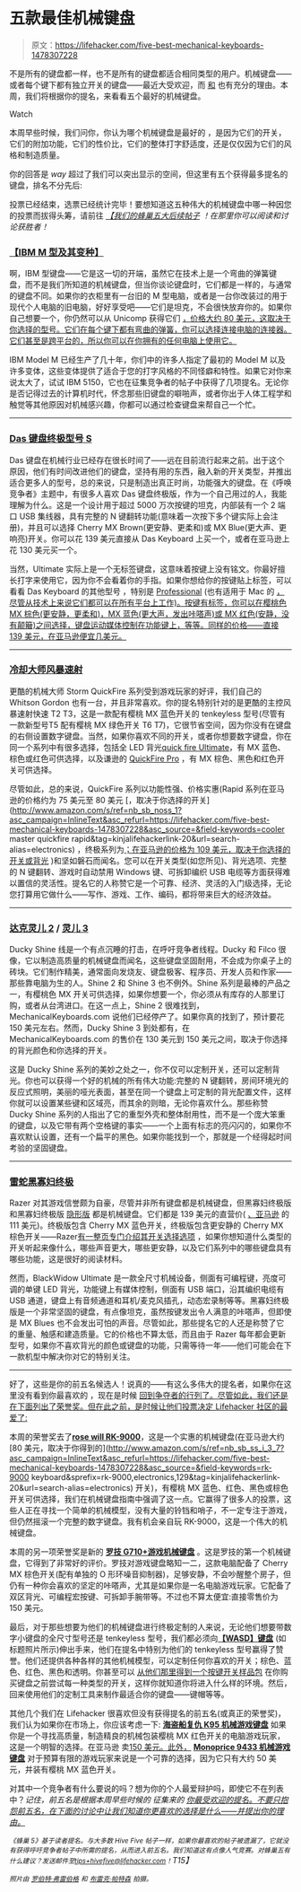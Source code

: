 # 五款最佳机械键盘

> 原文：<https://lifehacker.com/five-best-mechanical-keyboards-1478307228>

不是所有的键盘都一样，也不是所有的键盘都适合相同类型的用户。机械键盘——或者每个键下都有独立开关的键盘——最近大受欢迎，而 [和](https://lifehacker.com/how-to-choose-the-best-mechanical-keyboard-and-why-you-511140347) 也有充分的理由。本周，我们将根据你的提名，来看看五个最好的机械键盘。

Watch

本周早些时候，我们问你，你认为哪个机械键盘是最好的 ，是因为它们的开关，它们的附加功能，它们的性价比，它们的整体打字舒适度，还是仅仅因为它们的风格和制造质量。

你的回答是 *way* 超过了我们可以突出显示的空间，但这里有五个获得最多提名的键盘，排名不分先后:

投票已经结束，选票已经统计完毕！要想知道这五种伟大的机械键盘中哪一种因您的投票而拔得头筹，请前往 [*【我们的蜂巢五大后续帖子*](https://lifehacker.com/most-popular-mechanical-keyboard-das-keyboard-ultimate-1481147297) *！在那里你可以阅读和讨论获胜者！*

### [【IBM M 型及其变种】](http://pckeyboard.com/page/category/UKBD)

啊，IBM 型键盘——它是这一切的开端，虽然它在技术上是一个弯曲的弹簧键盘，而不是我们所知道的机械键盘，但当你谈论键盘时，它们都是一样的，与通常的键盘不同。如果你的衣柜里有一台旧的 M 型电脑，或者是一台你改装过的用于现代个人电脑的旧电脑，好好享受吧——它们是坦克，不会很快放弃你的。如果你自己想要一个，你仍然可以从 Unicomp 获得它们 [，价格大约 80 美元，这取决于你选择的型号。它们在每个键下都有弯曲的弹簧，你可以选择连接电脑的连接器。它们甚至是跨平台的，所以你可以在你拥有的任何电脑上使用它。](http://pckeyboard.com/page/category/UKBD)

IBM Model M 已经生产了几十年，你们中的许多人指定了最初的 Model M 以及许多变体，这些变体提供了适合于您的打字风格的不同怪癖和特性。如果它对你来说太大了，试试 IBM 5150，它也在征集竞争者的帖子中获得了几项提名。无论你是否记得过去的计算机时代，怀念那些旧键盘的噼啪声，或者你出于人体工程学和触觉等其他原因对机械感兴趣，你都可以通过检查键盘来帮自己一个忙。

* * *

### [Das 键盘终极型号 S](http://shop.daskeyboard.com/collections/products/products/das-keyboard-ultimate-model-s)

Das 键盘在机械行业已经存在很长时间了——远在目前流行起来之前。出于这个原因，他们有时间改进他们的键盘，坚持有用的东西，融入新的开关类型，并推出适合更多人的型号，总的来说，只是制造出真正时尚，功能强大的键盘。在《呼唤竞争者》主题中，有很多人喜欢 Das 键盘终极版，作为一个自己用过的人，我能理解为什么。这是一个设计用于超过 5000 万次按键的坦克，内部装有一个 2 端口 USB 集线器，具有完整的 N 键翻转功能(意味着一次按下多个键实际上会注册)，并且可以选择 Cherry MX Brown(更安静、更柔和)或 MX Blue(更大声、更响亮)开关。你可以花 139 美元直接从 Das Keyboard 上买一个，或者在亚马逊上花 130 美元买一个。

当然，Ultimate 实际上是一个无标签键盘，这意味着按键上没有铭文。你最好擅长打字来使用它，因为你不会看着你的手指。如果你想给你的按键贴上标签，可以看看 Das Keyboard 的其他型号 ，特别是 [Professional](http://shop.daskeyboard.com/collections/products/products/das-keyboard-professional-model-s) (也有适用于 Mac 的 [，尽管从技术上来说它们都可以在所有平台上工作)。按键有标签，你可以在樱桃色 MX 棕色(更安静，更柔和)，MX 蓝色(更大声，发出咔嗒声)或 MX 红色(安静，没有颠簸)之间选择，键盘运动媒体控制在功能键上，等等。同样的价格——直接 139 美元，在亚马逊便宜几美元。](http://shop.daskeyboard.com/collections/products/products/professional-for-mac)

* * *

### [冷却大师风暴速射](http://www.coolermaster-usa.com/category.php?category_by=1&category_id=1721&category_name=CM%20Storm%20QuickFire)

更酷的机械大师 Storm QuickFire 系列受到游戏玩家的好评，我们自己的 Whitson Gordon 也有一台，并且非常喜欢。你的提名特别针对的是更酷的主控风暴速射快速 T2 T3，这是一款配有樱桃 MX 蓝色开关的 tenkeyless 型号(尽管有一款新型号T5 配有樱桃 MX 绿色开关 T6 T7)，它很节省空间，因为你没有在键盘的右侧设置数字键盘。当然，如果你喜欢不同的开关，或者你想要数字键盘，你在同一个系列中有很多选择，包括全 LED 背光[quick fire Ultimate](http://www.coolermaster-usa.com/product.php?product_id=10071&product_name=CM%20Storm%20QuickFire%20Ultimate)，有 MX 蓝色、棕色或红色可供选择，以及谦逊的 [QuickFire Pro](http://www.coolermaster-usa.com/product.php?product_id=3080&product_name=CM%20Storm%20QuickFire%20Pro) ，有 MX 棕色、黑色和红色开关可供选择。

尽管如此，总的来说，QuickFire 系列以功能性强、价格实惠(Rapid 系列在亚马逊的价格约为 75 美元至 80 美元 [，取决于你选择的开关](http://www.amazon.com/s/ref=nb_sb_noss_1?asc_campaign=InlineText&asc_refurl=https://lifehacker.com/five-best-mechanical-keyboards-1478307228&asc_source=&field-keywords=cooler master quickfire rapid&tag=kinjalifehackerlink-20&url=search-alias=electronics) ，终极系列为[；在亚马逊的价格为 109 美元，取决于你选择的开关或背光](http://www.amazon.com/CM-Storm-QuickFire-Ultimate-Mechanical/dp/B00EJ8CHIM/?asc_campaign=InlineText&asc_refurl=https://lifehacker.com/five-best-mechanical-keyboards-1478307228&asc_source=&tag=kinjalifehackerlink-20) )和坚如磐石而闻名。您可以在开关类型(如您所见)、背光选项、完整的 N 键翻转、游戏时自动禁用 Windows 键、可拆卸编织 USB 电缆等方面获得难以置信的灵活性。提名它的人称赞它是一个可靠、经济、灵活的入门级选择，无论您打算用它做什么——写作、游戏、工作、编码，都将带来巨大的经济效益。

* * *

### [达克灵儿 2](http://www.duckychannel.com.tw/en/DK9008_shine2.html) / [灵儿 3](http://www.duckychannel.com.tw/en/Shine_3_DK9008.html)

Ducky Shine 线是一个有点沉睡的打击，在呼吁竞争者线程。Ducky 和 Filco 很像，它以制造高质量的机械键盘而闻名，这些键盘坚固耐用，不会成为你桌子上的砖块。它们制作精美，通常面向发烧友、键盘极客、程序员、开发人员和作家——那些靠电脑为生的人。Shine 2 和 Shine 3 也不例外。Shine 系列是最棒的产品之一，有樱桃色 MX 开关可供选择，如果你想要一个，你必须从有库存的人那里订购，或者从台湾进口。在这一点上，Shine 2 很难找到，MechanicalKeyboards.com 说他们已经停产了。如果你真的找到了，预计要花 150 美元左右。然而，Ducky Shine 3 到处都有，在 MechanicalKeyboards.com 的售价在 130 美元到 150 美元之间，取决于你选择的背光颜色和你选择的开关。

这是 Ducky Shine 系列的美妙之处之一，你不仅可以定制开关，还可以定制背光。你也可以获得一个好的机械的所有伟大功能:完整的 N 键翻转，房间环境光的反应式照明，美丽的哑光表面，甚至在同一个键盘上可定制的背光配置文件，这样你就可以设置某些键和区域亮，而其余的则暗，无论你喜欢什么。那些称赞 Ducky Shine 系列的人指出了它的重型外壳和整体耐用性，而不是一个庞大笨重的键盘，以及它带有两个空格键的事实——一个上面有标志的亮闪闪的，如果你不喜欢默认设置，还有一个扁平的黑色。如果你能找到一个，那就是一个经得起时间考验的坚固键盘。

* * *

### [雷蛇黑寡妇终极](http://www.razerzone.com/gaming-keyboards-keypads/razer-blackwidow-ultimate)

Razer 对其游戏信誉颇为自豪，尽管并非所有键盘都是机械键盘，但黑寡妇终极版 和黑寡妇终极版 [隐形版](http://www.razerzone.com/store/razer-blackwidow-ultimate-stealth) 都是机械键盘。它们都是 139 美元的直营价( [、亚马逊](https://www.amazon.com/dp/B008U5ZNIG?asc_campaign=InlineText&asc_refurl=https://lifehacker.com/five-best-mechanical-keyboards-1478307228&asc_source=&linkCode=ogi&psc=1&smid=A1MRD2EQVKXJP4&tag=kinjalifehackerlink-20&th=1) 的 111 美元)。终极版包含 Cherry MX 蓝色开关，终极版包含更安静的 Cherry MX 棕色开关——Razer[有一整页专门介绍其开关选择选项](http://www.razerzone.com/eu-en/gaming-keyboards-keypads/mechanical-key-infrastructure) ，如果你想知道什么类型的开关听起来像什么，哪些声音更大，哪些更安静，以及它们系列中的哪些键盘具有哪些功能，这是很好的阅读材料。

然而，BlackWidow Ultimate 是一款全尺寸机械设备，侧面有可编程键，亮度可调的单键 LED 背光，功能键上有媒体控制，侧面有 USB 端口，沿其编织电缆有 USB 通道，键盘上有音频通道和耳机/麦克风插孔，动态宏录制等等。黑寡妇终极版是一个非常坚固的键盘，有点像坦克，虽然按键发出令人满意的咔嗒声，但即使是 MX Blues 也不会发出可怕的声音。尽管如此，那些提名它的人还是称赞了它的重量、触感和建造质量。它的价格也不算太低，而且由于 Razer 每年都会更新型号，如果你不喜欢背光的颜色或键盘的功能，只需等待一年——他们可能会在下一款机型中解决你对它的特别关注。

* * *

好了，这些是你的前五名候选人！说真的——有这么多伟大的提名者，如果你在这里没有看到你最喜欢的 ，现在是时候 [回到争夺者的行列了。尽管如此，我们还是在下面列出了荣誉奖。但在此之前，是时候让他们投票决定 Lifehacker 社区的最爱了:](https://lifehacker.com/whats-the-best-mechanical-keyboard-1476387804)

本周的荣誉奖去了[**rose will RK-9000**](http://www.rosewill.com/landingpage/pk9000/rk_9000.html)，这是一个实惠的机械键盘(在亚马逊大约[80 美元，取决于你得到的](http://www.amazon.com/s/ref=nb_sb_ss_i_3_7?asc_campaign=InlineText&asc_refurl=https://lifehacker.com/five-best-mechanical-keyboards-1478307228&asc_source=&field-keywords=rk-9000 keyboard&sprefix=rk-9000,electronics,129&tag=kinjalifehackerlink-20&url=search-alias=electronics) 开关)，有樱桃 MX 蓝色、红色、黑色或棕色开关可供选择，我们在机械键盘指南中强调了这一点。它赢得了很多人的投票，这些人正在寻找一个简单的机械模型，没有大量的铃铛和哨子，不一定专注于游戏，但仍然摇滚一个完整的数字键盘。我有机会亲自玩 RK-9000，这是一个伟大的机械键盘。

本周的另一项荣誉奖是新的 [**罗技 G710+游戏机械键盘**](http://gaming.logitech.com/en-us/product/g710plus-mechanical-gaming-keyboard) 。这是罗技的第一个机械键盘，它得到了非常好的评价。罗技对游戏键盘略知一二，这款电脑配备了 Cherry MX 棕色开关(配有单独的 O 形环噪音抑制器)，足够安静，不会吵醒整个房子，但仍有一种你会喜欢的坚定的咔嗒声，尤其是如果你是一名电脑游戏玩家。它配备了双区背光、可编程宏按键、可拆卸手腕带等。不过也不算太便宜:直接零售价为 150 美元。

最后，对于那些想要为他们的机械键盘进行终极定制的人来说，无论他们想要带数字小键盘的全尺寸型号还是 tenkeyless 型号，我们都必须向[**【WASD】键盘**](http://www.wasdkeyboards.com/) (如标题照片所示)伸出手来，他们在提名中特别为他们的 tenkeyless 型号赢得了赞誉。他们还提供各种各样的其他机械模型，可以定制任何你喜欢的开关；棕色、蓝色、红色、黑色和透明。你甚至可以 [从他们那里得到一个按键开关样品包](http://www.wasdkeyboards.com/index.php/products/sampler-kit/wasd-sampler-kit.html#ad-image-0) 在你购买键盘之前尝试每一种类型的开关，这样你就知道你将进入什么样的环境。然后，回来使用他们的定制工具来制作最适合你的键盘——键帽等等。

其他几个我们在 Lifehacker 很喜欢但没有获得提名的前五名(或真正的荣誉奖)，我们认为如果你在市场上，你应该考虑一下: [**海盗船复仇 K95 机械游戏键盘**](http://www.corsair.com/us/gaming-peripherals/gaming-keyboards/vengeance-k95-fully-mechanical-gaming-keyboard.html) 如果你是一个寻找高质量，制造精良的机械包装樱桃 MX 红色开关的电脑游戏玩家，这是一个明智的选择。在亚马逊 卖[150 美元。此外，](http://www.amazon.com/Corsair-Vengeance-Mechanical-Keyboard-CH-9000020-NA/dp/B00CERXJNW/?asc_campaign=InlineText&asc_refurl=https://lifehacker.com/five-best-mechanical-keyboards-1478307228&asc_source=&tag=kinjalifehackerlink-20) [**Monoprice 9433 机械游戏键盘**](http://www.monoprice.com/Product?p_id=9433) 对于预算有限的游戏玩家来说是一个可靠的选择，因为它只有大约 50 美元，并装有樱桃 MX 蓝色开关。

对其中一个竞争者有什么要说的吗？想为你的个人最爱辩护吗，即使它不在列表中？*记住，前五名是根据本周早些时候的* *征集来的* [*你最受欢迎的提名。不要只抱怨前五名，在下面的讨论中让我们知道你更喜欢的选择是什么——并提出你的理由。*](https://lifehacker.com/whats-the-best-mechanical-keyboard-1476387804)

*<small>《蜂巢 5》基于读者提名。与大多数 Hive Five 帖子一样，如果你最喜欢的帖子被遗漏了，它就没有获得呼吁竞争者帖子中所需的提名，从而进入前五名。我们知道这有点像人气竞赛。对蜂巢五有什么建议？发送邮件至</small>*[*<small>tips+hivefive@lifehacker.com</small>*](mailto:tips+hivefive@lifehacker.com)*<small>！</small>T15】*

*<small>照片由</small>* [*<small>罗伯特·弗雷伯格</small>*](http://www.flickr.com/photos/13359377@N05/6248195713/) *<small>和</small>* [*<small>布雷克·帕特森</small>*](http://www.flickr.com/photos/blakespot/8406050145/) *<small>拍摄。</small>*